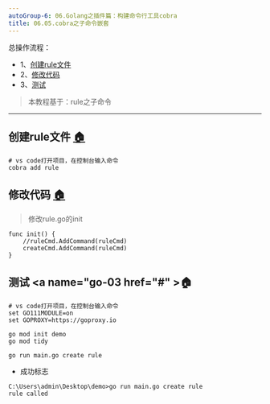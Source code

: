 ```yaml
---
autoGroup-6: 06.Golang之插件篇：构建命令行工具cobra
title: 06.05.cobra之子命令嵌套
---
```


总操作流程：
- 1、[创建rule文件](#go-01)
- 2、[修改代码](#go-02)
- 3、[测试](#go-03)

> 本教程基于：rule之子命令

***

## 创建rule文件 <a name="go-01" href="#" >:house:</a>

```
# vs code打开项目，在控制台输入命令
cobra add rule
```

## 修改代码 <a name="go-02" href="#" >:house:</a>

> 修改rule.go的init

```
func init() {
	//ruleCmd.AddCommand(ruleCmd)
	createCmd.AddCommand(ruleCmd)
}
```

## 测试 <a name="go-03 href="#" >:house:</a>

```shell
# vs code打开项目，在控制台输入命令
set GO111MODULE=on
set GOPROXY=https://goproxy.io

go mod init demo
go mod tidy

go run main.go create rule
```

- 成功标志

```
C:\Users\admin\Desktop\demo>go run main.go create rule
rule called
```